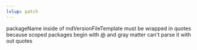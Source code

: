 ```yaml
---
lvlup: patch
---
```


packageName inside of mdVersionFileTemplate must be wrapped in quotes because scoped packages begin with @ and gray matter can't parse it with out quotes
